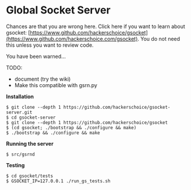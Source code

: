 # Global Socket Server

Chances are that you are wrong here. Click here if you want to learn about gsocket: [https://www.github.com/hackerschoice/gsocket](https://www.github.com/hackerschoice.com/gsocket). You do not need this unless you want to review code.

You have been warned...

TODO:
- document (try the wiki)
- Make this compatible with gsrn.py

**Installation**
```
$ git clone --depth 1 https://github.com/hackerschoice/gsocket-server.git
$ cd gsocket-server
$ git clone --depth 1 https://github.com/hackerschoice/gsocket
$ (cd gsocket; ./bootstrap && ./configure && make)
$ ./bootstrap && ./configure && make
```

**Running the server**
```
$ src/gsrnd
```

**Testing**
```
$ cd gsocket/tests
$ GSOCKET_IP=127.0.0.1 ./run_gs_tests.sh
```
